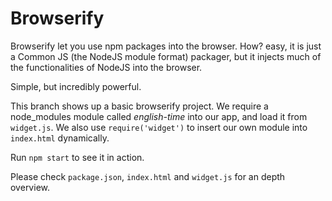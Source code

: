 # Browserify

Browserify let you use npm packages into the browser. How? easy, it is just a Common JS (the NodeJS module format) packager, but it injects much of the functionalities of NodeJS into the browser.

Simple, but incredibly powerful.

This branch shows up a basic browserify project. We require a node_modules module called _english-time_ into our app, and load it from `widget.js`. We also use `require('widget')` to insert our own module into `index.html` dynamically.

Run `npm start` to see it in action.

Please check `package.json`, `index.html` and `widget.js` for an depth overview. 
